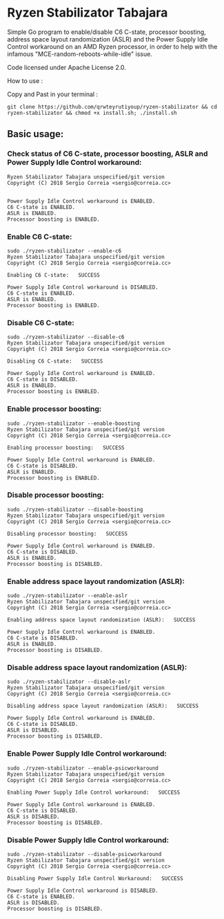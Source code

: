 # Ryzen Stabilizator Tabajara

Simple Go program to enable/disable C6 C-state, processor boosting, address space layout randomization (ASLR) and the Power Supply Idle Control workaround on an AMD Ryzen processor, in order to help with the infamous "MCE-random-reboots-while-idle" issue.

Code licensed under Apache License 2.0.

How to use :

Copy and Past in your terminal :

```
git clone https://github.com/qrwteyrutiyoup/ryzen-stabilizator && cd ryzen-stabilizator && chmod +x install.sh; ./install.sh
```

## Basic usage:

### Check status of C6 C-state, processor boosting, ASLR and Power Supply Idle Control workaround:
```
Ryzen Stabilizator Tabajara unspecified/git version
Copyright (C) 2018 Sergio Correia <sergio@correia.cc>


Power Supply Idle Control workaround is ENABLED.
C6 C-state is ENABLED.
ASLR is ENABLED.
Processor boosting is ENABLED.
```

### Enable C6 C-state:
```
sudo ./ryzen-stabilizator --enable-c6
Ryzen Stabilizator Tabajara unspecified/git version
Copyright (C) 2018 Sergio Correia <sergio@correia.cc>

Enabling C6 C-state:   SUCCESS

Power Supply Idle Control workaround is DISABLED.
C6 C-state is ENABLED.
ASLR is ENABLED.
Processor boosting is ENABLED.

```

### Disable C6 C-state:
```
sudo ./ryzen-stabilizator --disable-c6
Ryzen Stabilizator Tabajara unspecified/git version
Copyright (C) 2018 Sergio Correia <sergio@correia.cc>

Disabling C6 C-state:   SUCCESS

Power Supply Idle Control workaround is ENABLED.
C6 C-state is DISABLED.
ASLR is ENABLED.
Processor boosting is ENABLED.
```

### Enable processor boosting:
```
sudo ./ryzen-stabilizator --enable-boosting
Ryzen Stabilizator Tabajara unspecified/git version
Copyright (C) 2018 Sergio Correia <sergio@correia.cc>

Enabling processor boosting:   SUCCESS

Power Supply Idle Control workaround is ENABLED.
C6 C-state is DISABLED.
ASLR is ENABLED.
Processor boosting is ENABLED.
```

### Disable processor boosting:
```
sudo ./ryzen-stabilizator --disable-boosting
Ryzen Stabilizator Tabajara unspecified/git version
Copyright (C) 2018 Sergio Correia <sergio@correia.cc>

Disabling processor boosting:   SUCCESS

Power Supply Idle Control workaround is ENABLED.
C6 C-state is DISABLED.
ASLR is ENABLED.
Processor boosting is DISABLED.
```

### Enable address space layout randomization (ASLR):
```
sudo ./ryzen-stabilizator --enable-aslr
Ryzen Stabilizator Tabajara unspecified/git version
Copyright (C) 2018 Sergio Correia <sergio@correia.cc>

Enabling address space layout randomization (ASLR):   SUCCESS

Power Supply Idle Control workaround is ENABLED.
C6 C-state is DISABLED.
ASLR is ENABLED.
Processor boosting is DISABLED.
```

### Disable address space layout randomization (ASLR):
```
sudo ./ryzen-stabilizator --disable-aslr
Ryzen Stabilizator Tabajara unspecified/git version
Copyright (C) 2018 Sergio Correia <sergio@correia.cc>

Disabling address space layout randomization (ASLR):   SUCCESS

Power Supply Idle Control workaround is ENABLED.
C6 C-state is DISABLED.
ASLR is DISABLED.
Processor boosting is DISABLED.
```

### Enable Power Supply Idle Control workaround:
```
sudo ./ryzen-stabilizator --enable-psicworkaround
Ryzen Stabilizator Tabajara unspecified/git version
Copyright (C) 2018 Sergio Correia <sergio@correia.cc>

Enabling Power Supply Idle Control workaround:   SUCCESS

Power Supply Idle Control workaround is ENABLED.
C6 C-state is DISABLED.
ASLR is DISABLED.
Processor boosting is DISABLED.
```

### Disable Power Supply Idle Control workaround:
```
sudo ./ryzen-stabilizator --disable-psicworkaround
Ryzen Stabilizator Tabajara unspecified/git version
Copyright (C) 2018 Sergio Correia <sergio@correia.cc>

Disabling Power Supply Idle Control Workaround:   SUCCESS

Power Supply Idle Control workaround is DISABLED.
C6 C-state is ENABLED.
ASLR is DISABLED.
Processor boosting is DISABLED.
```
